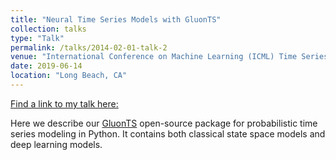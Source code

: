 ```yaml
---
title: "Neural Time Series Models with GluonTS"
collection: talks
type: "Talk"
permalink: /talks/2014-02-01-talk-2
venue: "International Conference on Machine Learning (ICML) Time Series Workshop"
date: 2019-06-14
location: "Long Beach, CA"
---
```


[Find a link to my talk here:](https://slideslive.com/38917683/neural-time-series-models-with-gluonts)

Here we describe our [GluonTS](https://github.com/awslabs/gluonts) open-source package for probabilistic time series modeling in Python. It contains both classical state space models and deep learning models.
